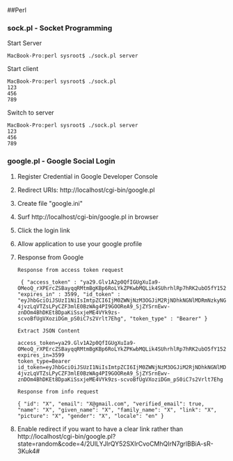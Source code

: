 ##Perl
### sock.pl - Socket Programming
Start Server 

	MacBook-Pro:perl sysroot$ ./sock.pl server

Start client 

	MacBook-Pro:perl sysroot$ ./sock.pl
	123
	456
	789

Switch to server

	MacBook-Pro:perl sysroot$ ./sock.pl server
	123
	456
	789

		
### google.pl - Google Social Login

 1. Register Credential in Google Developer Console 
 2. Redirect URIs: http://localhost/cgi-bin/google.pl
 3. Create file "google.ini"
 4. Surf http://localhost/cgi-bin/google.pl in browser
 5. Click the login link
 6. Allow application to use your google profile
 7. Response from Google

		Response from access token request
		
		 { "access_token" : "ya29.Glv1A2p0QfIGUgXuIa9-OMeoQ_rXPErcZSBayqqRMtmBgKBp6RoLYkZPKwbMQLik4SUhrhlRp7hRK2ubO5fY152R3HrSkLFt6wh6WZJtIC_bbW3owLv1Q0UlEvh5", "expires_in" : 3599, "id_token" : "eyJhbGciOiJSUzI1NiIsImtpZCI6IjM0ZWNjNzM3OGJiM2RjNDhkNGNlMDRmNzkyNGMxNjM0MjM0OTMyYmQifQ.eyJpc3MiOiJhY2NvdW50cy5nb29nbGUuY29tIiwiaWF0IjoxNDg3MzAyMTQ3LCJleHAiOjE0ODczMDU3NDcsImF0X2hhc2giOiI3alFvU3B4Ujk4NkNPVHpJQmJOTDFnIiwiYXVkIjoiNDAwODE4MDg1Mjk2LTY1cGRhcHIxZ3VlbDViODlwamozaTZubDZoN2N2YmtjLmFwcHMuZ29vZ2xldXNlcmNvbnRlbnQuY29tIiwic3ViIjoiMTA5NjA2OTM3MDk3OTY2MDE5NDY0IiwiZW1haWxfdmVyaWZpZWQiOnRydWUsImF6cCI6IjQwMDgxODA4NTI5Ni02NXBkYXByMWd1ZWw1Yjg5cGpqM2k2bmw2aDdjdmJrYy5hcHBzLmdvb2dsZXVzZXJjb250ZW50LmNvbSIsImVtYWlsIjoiaHVpbGFwbWFuQGdtYWlsLmNvbSJ9.LZvlgZYTVRlncRGktBxuy3qhI4gDHT9QpSYa76zeJcnzQx2NxUp2HBqEpZtXYs3a5hDAfFvDbfKlDNJdJC0HiTSKd2Hd099eVL0Kg0av66WCjgOBY4Nlu_HIBrAqzxWatTS3YlhZVD9fHAPlNH37lzOxR3sskm9lutTT1DUM5pLBU9e22p6GY4WDfiPy8xap7_lHpzzjaQ4RnRh9wv70g3qFEpVHoqc10Q-4jvzLqVTZsLPyCZF3mlE0BzWAg4PI9GOOReA9_SjZYSrnEwv-znDOm4BhDKEt8DpaKiSsxjeME4VYk9zs-scvoBfUgVXoziDGm_pS0iC7s2Vrlt7Ehg", "token_type" : "Bearer" }
		 
		Extract JSON Content
			
		access_token=ya29.Glv1A2p0QfIGUgXuIa9-OMeoQ_rXPErcZSBayqqRMtmBgKBp6RoLYkZPKwbMQLik4SUhrhlRp7hRK2ubO5fY152R3HrSkLFt6wh6WZJtIC_bbW3owLv1Q0UlEvh5
		expires_in=3599
		token_type=Bearer
		id_token=eyJhbGciOiJSUzI1NiIsImtpZCI6IjM0ZWNjNzM3OGJiM2RjNDhkNGNlMDRmNzkyNGMxNjM0MjM0OTMyYmQifQ.eyJpc3MiOiJhY2NvdW50cy5nb29nbGUuY29tIiwiaWF0IjoxNDg3MzAyMTQ3LCJleHAiOjE0ODczMDU3NDcsImF0X2hhc2giOiI3alFvU3B4Ujk4NkNPVHpJQmJOTDFnIiwiYXVkIjoiNDAwODE4MDg1Mjk2LTY1cGRhcHIxZ3VlbDViODlwamozaTZubDZoN2N2YmtjLmFwcHMuZ29vZ2xldXNlcmNvbnRlbnQuY29tIiwic3ViIjoiMTA5NjA2OTM3MDk3OTY2MDE5NDY0IiwiZW1haWxfdmVyaWZpZWQiOnRydWUsImF6cCI6IjQwMDgxODA4NTI5Ni02NXBkYXByMWd1ZWw1Yjg5cGpqM2k2bmw2aDdjdmJrYy5hcHBzLmdvb2dsZXVzZXJjb250ZW50LmNvbSIsImVtYWlsIjoiaHVpbGFwbWFuQGdtYWlsLmNvbSJ9.LZvlgZYTVRlncRGktBxuy3qhI4gDHT9QpSYa76zeJcnzQx2NxUp2HBqEpZtXYs3a5hDAfFvDbfKlDNJdJC0HiTSKd2Hd099eVL0Kg0av66WCjgOBY4Nlu_HIBrAqzxWatTS3YlhZVD9fHAPlNH37lzOxR3sskm9lutTT1DUM5pLBU9e22p6GY4WDfiPy8xap7_lHpzzjaQ4RnRh9wv70g3qFEpVHoqc10Q-4jvzLqVTZsLPyCZF3mlE0BzWAg4PI9GOOReA9_SjZYSrnEwv-znDOm4BhDKEt8DpaKiSsxjeME4VYk9zs-scvoBfUgVXoziDGm_pS0iC7s2Vrlt7Ehg

		Response from info request
			
		{ "id": "X", "email": "X@gmail.com", "verified_email": true, "name": "X", "given_name": "X", "family_name": "X", "link": "X", "picture": "X", "gender": "X", "locale": "en" }

 8. Enable redirect if you want to have a clear link rather than http://localhost/cgi-bin/google.pl?state=random&code=4/2UlLYJlrQY52SXIrCvoCMhQIrN7grlBBiA-sR-3Kuk4#
